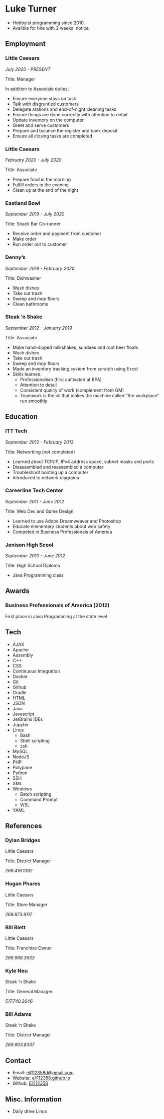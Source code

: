 # Luke Turner

- Hobbyist programming since 2010.
- Availble for hire with 2 weeks' notice.

## Employment

### Little Caesars

_July 2020 - PRESENT_

Title: Manager

In addition to Associate duties:

- Ensure everyone stays on task
- Talk with disgruntled customers
- Delegate stations and end-of-night cleaning tasks
- Ensure things are done correctly with attention to detail
- Update inventory on the computer
- Greet and serve customers
- Prepare and balance the register and bank deposit
- Ensure all closing tasks are completed

### Little Caesars

_February 2020 - July 2020_

Title: Associate

- Prepare food in the morning
- Fulfill orders in the evening
- Clean up at the end of the night

### Eastland Bowl

_September 2019 - July 2020_

Title: Snack Bar Co-runner

- Receive order and payment from customer
- Make order
- Run order out to customer

### Denny’s

_September 2019 - February 2020_

Title: Dishwasher

- Wash dishes
- Take out trash
- Sweep and mop floors
- Clean bathrooms 

### Steak ‘n Shake

_September 2012 - January 2019_

Title: Associate

- Make hand-dipped milkshakes, sundaes and root beer floats
- Wash dishes
- Take out trash
- Sweep and mop floors
- Made an inventory tracking system from scratch using Excel
- Skills learned:
	* Professionalism (first cultivated at BPA)
	* Attention to detail
	* Consistent quality of work (complement from GM)
	* Teamwork is the oil that makes the machine called "the workplace" run smoothly

## Education

### ITT Tech 

_September 2012 - February 2013_

Title: Networking (not completed)

- Learned about TCP/IP, IPv4 address space, subnet masks and ports
- Disassembled and reassembled a computer
- Troubleshoot booting up a computer
- Introduced to network diagrams

### Careerline Tech Center

_September 2011 - June 2012_

Title: Web Dev and Game Design

- Learned to use Adobe Dreamweaver and Photoshop
- Educate elementary students about web safety
- Competed in Business Professionals of America

### Jenison High Scool

_September 2010 - June 2012_

Title: High School Diploma

- Java Programming class

## Awards

### Business Professionals of America (2012)

First place in Java Programming at the state level

## Tech

- AJAX
- Apache
- Assembly
- C++
- CSS
- Continuous Integration
- Docker
- Git
- Github
- Gradle
- HTML
- JSON
- Java
- Javascript
- JetBrains IDEs
- Jupyter
- Linux
	* Bash
	* Shell scripting
	* zsh
- MySQL
- NodeJS
- PHP
- Polypane
- Python
- SSH
- XML
- Windows
	* Batch scripting
	* Command Prompt
	* WSL
- YAML

## References

### Dylan Bridges

Little Caesars

Title: District Manager

_269.419.1092_

### Hogan Phares

Little Caesars

Title: Store Manager

_269.873.9117_

### Bill Blett

Little Caesars

Title: Franchise Owner

_269.998.3633_

### Kyle Neu

Steak ‘n Shake

Title: General Manager

_517.740.3646_

### Bill Adams

Steak ‘n Shake

Title: District Manager

_269.903.8337_

## Contact

- Email: eli112358d@gmail.com
- Website: [eli112358.github.io](https://eli112358.github.io)
- Github: [Eli112358](https://github.com/Eli112358)

## Misc. Information

- Daily drive Linux
